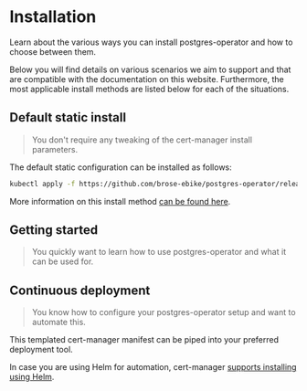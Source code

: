 # Installation
Learn about the various ways you can install postgres-operator and how to choose between them.

Below you will find details on various scenarios we aim to support and that are
compatible with the documentation on this website. Furthermore, the most applicable
install methods are listed below for each of the situations.

## Default static install

> You don't require any tweaking of the cert-manager install parameters.

The default static configuration can be installed as follows:

```bash
kubectl apply -f https://github.com/brose-ebike/postgres-operator/releases/download/latest/install.yaml
```

More information on this install method [can be found here](./simple.md).

## Getting started
> You quickly want to learn how to use postgres-operator and what it can be used for.

<!-- TODO -->

## Continuous deployment

> You know how to configure your postgres-operator setup and want to automate this.

<!-- TODO: Describe HELM and kustomize installation -->
This templated cert-manager manifest can be piped into your preferred deployment tool.

In case you are using Helm for automation, cert-manager [supports installing using Helm](./helm.md).
